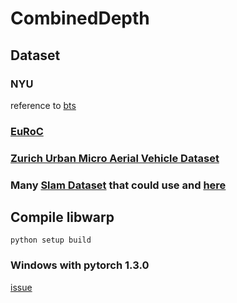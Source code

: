 # CombinedDepth

## Dataset

### NYU

reference to [bts](https://github.com/cogaplex-bts/bts)

### [EuRoC](https://projects.asl.ethz.ch/datasets/doku.php?id=kmavvisualinertialdatasets)

### [Zurich Urban Micro Aerial Vehicle Dataset](http://rpg.ifi.uzh.ch/zurichmavdataset.html)

### Many [Slam Dataset](https://sites.google.com/view/awesome-slam-datasets/) that could use and [here](https://github.com/youngguncho/awesome-slam-datasets)

## Compile libwarp

```
python setup build
```
### Windows with pytorch 1.3.0
[issue](https://github.com/pytorch/extension-cpp/issues/37)
